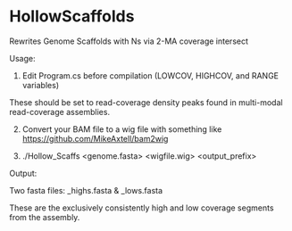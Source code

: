 # HollowScaffolds
Rewrites Genome Scaffolds with Ns via 2-MA coverage intersect


Usage:

1. Edit Program.cs before compilation (LOWCOV, HIGHCOV, and RANGE variables)

These should be set to read-coverage density peaks found in multi-modal read-coverage assemblies.

2. Convert your BAM file to a wig file with something like https://github.com/MikeAxtell/bam2wig

3. ./Hollow_Scaffs <genome.fasta> <wigfile.wig> <output_prefix>

Output:

Two fasta files: <prefix>_highs.fasta & <prefix>_lows.fasta

These are the exclusively consistently high and low coverage segments from the assembly.
